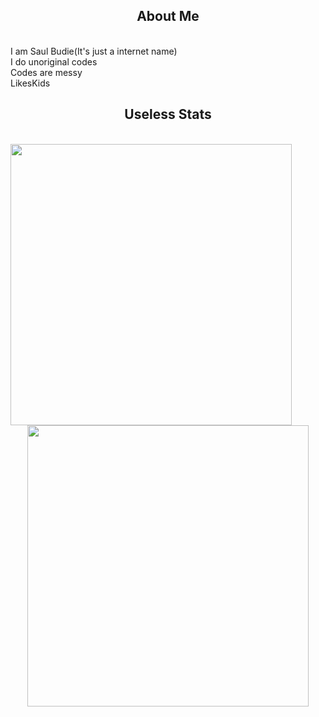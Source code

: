 <h2 align="center">About Me</h2>
<!-- https://github.com/anuraghazra/github-readme-stats -->
<br>
<div color=red>I am Saul Budie(It's just a internet name)</div>
<div color=lime>I do unoriginal codes</div>
<div color=blue>Codes are messy</div>
<div color=magneta>LikesKids</div>

<h2 align="center">Useless Stats</h2>
<!-- https://github.com/anuraghazra/github-readme-stats -->
<br>
<div align=center>
    <a href="#" title="SaulBudie">
    <img align="left" width="450" src="https://github-readme-stats.vercel.app/api?username=SaulBudie&show_icons=true&theme=react&border_color=61dafb&hide_border=true" />
  </a>
  <a href="#" title="SaulBudie">
    <img width="450" align="center" src="https://github-readme-stats.vercel.app/api/top-langs/?username=SaulBudie&hide=c%23,powershell,Mathematica,Ruby,Objective-C,Objective-C%2b%2b,Cuda&title_color=61dafb&text_color=ffffff&icon_color=61dafb&bg_color=20232a&langs_count=8&layout=compact&border_color=61dafb&hide_border=true" />
  </a>
  
</div>
